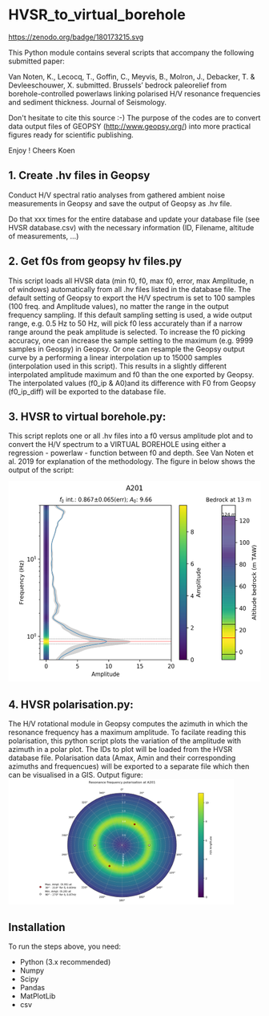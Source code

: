 # HVSR_to_virtual_borehole
https://zenodo.org/badge/180173215.svg

This Python module contains several scripts that accompany the following submitted paper:

Van Noten, K., Lecocq, T., Goffin, C., Meyvis, B., Molron, J., Debacker, T. & Devleeschouwer, X. submitted. Brussels’ bedrock paleorelief from borehole-controlled powerlaws linking polarised H/V resonance frequencies and sediment thickness. Journal of Seismology.

Don't hesitate to cite this source :-)
The purpose of the codes are to convert data output files of GEOPSY (http://www.geopsy.org/) into more practical figures ready for scientific publishing. 

Enjoy !
Cheers
Koen

## 1. Create .hv files in Geopsy
Conduct H/V spectral ratio analyses from gathered ambient noise measurements in Geopsy and save the output of Geopsy as .hv file.

Do that xxx times for the entire database and update your database file (see HVSR database.csv) with the necessary information (ID, Filename, altitude of measurements, ...)

## 2. Get f0s from geopsy hv files.py
This script loads all HVSR data (min f0, f0, max f0, error, max Amplitude, n of windows) automatically from all .hv files listed in the database file. The default setting of Geopsy to export the H/V spectrum is set to 100 samples (100 freq. and Amplitude values), no matter the range in the output frequency sampling. If this default sampling setting is used, a wide output range, e.g. 0.5 Hz to 50 Hz, will pick f0 less accurately than if a narrow range around the peak amplitude is selected. To increase the f0 picking accuracy, one can increase the sample setting to the maximum (e.g. 9999 samples in Geospy) in Geopsy. Or one can resample the Geopsy output curve by a performing a linear interpolation up to 15000 samples (interpolation used in this script). This results in a slightly different interpolated amplitude maximum and f0 than the one exported by Geopsy. The interpolated values (f0_ip & A0)and its difference with F0 from Geopsy (f0_ip_diff) will be exported to the database file.

## 3. HVSR to virtual borehole.py: 
This script replots one or all .hv files into a f0 versus amplitude plot and to convert the H/V spectrum to a VIRTUAL BOREHOLE using either a regression - powerlaw - function between f0 and depth. See Van Noten et al. 2019 for explanation of the methodology. The figure in below shows the output of the script:

<img src="https://github.com/KoenVanNoten/HVSR_to_virtual_borehole/blob/master/A201.png" width="550" height="400" />

## 4. HVSR polarisation.py:
The H/V rotational module in Geopsy computes the azimuth in which the resonance frequency has a maximum amplitude. To facilate reading this polarisation, this python script plots the variation of the amplitude with azimuth in a polar plot. The IDs to plot will be loaded from the HVSR database file. Polarisation data (Amax, Amin and their corresponding azimuths and frequencues) will be exported to a separate file which then can be visualised in a GIS.
Output figure:
<img src="https://github.com/KoenVanNoten/HVSR_to_virtual_borehole/blob/master/A201_polarisation.png" width="450" height="250" />

## Installation
To run the steps above, you need:

- Python (3.x recommended)
- Numpy
- Scipy
- Pandas
- MatPlotLib
- csv
